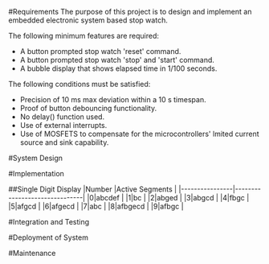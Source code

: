 #Requirements
The purpose of this project is to design and implement an embedded electronic system based stop watch.

The following minimum features are required:

- A button prompted stop watch 'reset' command. 
- A button prompted stop watch 'stop' and 'start' command.
- A bubble display that shows elapsed time in 1/100 seconds.

The following conditions must be satisfied:
- Precision of 10 ms max deviation within a 10 s timespan.
- Proof of button debouncing functionality.
- No delay() function used.
- Use of external interrupts.
- Use of MOSFETS to compensate for the microcontrollers' lmited current source and sink capability.

#System Design

#Implementation

##Single Digit Display
|Number          |Active Segments                |
|----------------|-------------------------------|
|0|abcdef   |
|1|bc       |
|2|abged    |
|3|abgcd    |
|4|fbgc     |
|5|afgcd    |
|6|afgecd   |
|7|abc      |
|8|afbgecd  |
|9|afbgc    |

#Integration and Testing

#Deployment of System

#Maintenance


